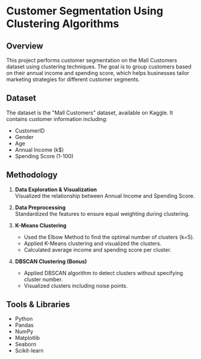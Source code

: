 # Customer Segmentation Using Clustering Algorithms

## Overview
This project performs customer segmentation on the Mall Customers dataset using clustering techniques. The goal is to group customers based on their annual income and spending score, which helps businesses tailor marketing strategies for different customer segments.

## Dataset
The dataset is the "Mall Customers" dataset, available on Kaggle. It contains customer information including:

- CustomerID
- Gender
- Age
- Annual Income (k$)
- Spending Score (1-100)

## Methodology
1. **Data Exploration & Visualization**  
   Visualized the relationship between Annual Income and Spending Score.

2. **Data Preprocessing**  
   Standardized the features to ensure equal weighting during clustering.

3. **K-Means Clustering**  
   - Used the Elbow Method to find the optimal number of clusters (k=5).  
   - Applied K-Means clustering and visualized the clusters.  
   - Calculated average income and spending score per cluster.

4. **DBSCAN Clustering (Bonus)**  
   - Applied DBSCAN algorithm to detect clusters without specifying cluster number.  
   - Visualized clusters including noise points.

## Tools & Libraries
- Python  
- Pandas  
- NumPy  
- Matplotlib  
- Seaborn  
- Scikit-learn


